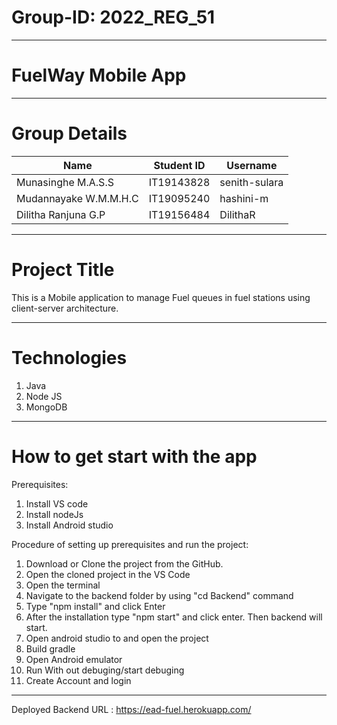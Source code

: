 
# Group-ID:  2022_REG_51
-----------------------------------------------------------------
# FuelWay Mobile App
-----------------------------------------------------------------
# Group Details
   
| Name  | Student ID | Username |
| ------------- | ------------- | ------------- |
| Munasinghe M.A.S.S  | IT19143828  | senith-sulara  |
| Mudannayake W.M.M.H.C  | IT19095240  | hashini-m  |
| Dilitha Ranjuna G.P  | IT19156484  | DilithaR  |



-----------------------------------------------------------------
# Project Title
This is a Mobile application to manage Fuel queues in fuel stations using client-server architecture.


-----------------------------------------------------------------
# Technologies

1. Java
2. Node JS
3. MongoDB


-----------------------------------------------------------------
# How to get start with the app	

Prerequisites:
1.	Install VS code
2.	Install nodeJs
3.	Install Android studio

Procedure of setting up prerequisites and run the project:
1.	Download or Clone the project from the GitHub.
2.	Open the cloned project in the VS Code
3.	Open the terminal
4.	Navigate to the backend folder by using "cd Backend" command
5.	Type "npm install" and click Enter
6.	After the installation type "npm start" and click enter. Then backend will start. 
7.	Open android studio to and open the project
8.	Build gradle
9. Open Android emulator
10. Run With out debuging/start debuging  
11. Create Account and login

-----------------------------------------------------------------

Deployed Backend URL : https://ead-fuel.herokuapp.com/
